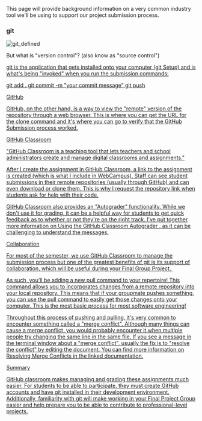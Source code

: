 <p>This page will provide background information on a very common industry tool we'll be using to support our project submission process.</p>

<h3>git</h3>

![git_defined](https://github.com/user-attachments/assets/f3581fd2-d71e-4f60-8580-89ec393ba9d7)

But what is "version control"? (also know as "source control") <a href="https://aws.amazon.com/devops/source-control/">

git is the application that gets installed onto your computer (git Setup) and is what's being "invoked" when you run the submission commands:

git add .
git commit -m "your commit message"
git push

GitHub

GitHub, on the other hand, is a way to view the "remote" version of the repository through a web browser. This is where you can get the URL for the clone command and it's where you can go to verify that the GitHub Submission process worked.

GitHub Classroom

"GitHub Classroom is a teaching tool that lets teachers and school administrators create and manage digital classrooms and assignments."

After I create the assignment in GitHub Classroom, a link to the assignment is created (which is what I include in WebCampus). Staff can see student submissions in their remote repositories (usually through GitHub) and can even download or clone them. This is why I request the repository link when students ask for help with their code.

GitHub Classroom also provides an "Autograder" functionality. While we don't use it for grading, it can be a helpful way for students to get quick feedback as to whether or not they're on the right track. I've put together more information on Using the GitHub Classroom Autograder , as it can be challenging to understand the messages.

Collaboration

For most of the semester, we use GitHub Classroom to manage the submission process but one of the greatest benefits of git is its support of collaboration, which will be useful during your Final Group Project. 

As such, you'll be adding a new pull command to your repertoire! This command allows you to incorporates changes from a remote repository into your local repository. This means that if your groupmate pushes something, you can use the pull command to easily get those changes onto your computer. This is the most basic process for most software engineering!

Throughout this process of pushing and pulling, it's very common to encounter something called a "merge conflict". Although many things can cause a merge conflict, you would probably encounter it when multiple people try changing the same line in the same file. If you see a message in the terminal window about a "merge conflict", usually the fix is to "resolve the conflict" by editing the document. You can find more information on Resolving Merge Conflicts in the linked documentation.

Summary

GitHub classroom makes managing and grading these assignments much easier. For students to be able to participate, they must create GitHub accounts and have git installed in their development environment. Additionally, familiarity with git will make working in your Final Project Group easier and help prepare you to be able to contribute to professional-level projects.


